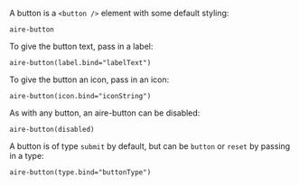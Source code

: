 A button is a `<button />` element with some default styling:
```
aire-button
```

To give the button text, pass in a label:
```
aire-button(label.bind="labelText")
```

To give the button an icon, pass in an icon:
```
aire-button(icon.bind="iconString")
```

As with any button, an aire-button can be disabled:
```
aire-button(disabled)
```

A button is of type `submit` by default, but can be `button` or `reset` by passing in a type:
```
aire-button(type.bind="buttonType")
```